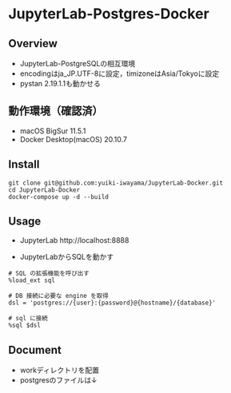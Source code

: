 # JupyterLab-Postgres-Docker

## Overview
- JupyterLab-PostgreSQLの相互環境
- encodingはja_JP.UTF-8に設定，timizoneはAsia/Tokyoに設定
- pystan 2.19.1.1も動かせる

## 動作環境（確認済）
- macOS BigSur 11.5.1
- Docker Desktop(macOS) 20.10.7

## Install
```
git clone git@github.com:yuiki-iwayama/JupyterLab-Docker.git
cd JupyterLab-Docker
docker-compose up -d --build
```

## Usage
- JupyterLab
http://localhost:8888

- JupyterLabからSQLを動かす
```
# SQL の拡張機能を呼び出す
%load_ext sql

# DB 接続に必要な engine を取得
dsl = 'postgres://{user}:{password}@{hostname}/{database}'

# sql に接続
%sql $dsl
```

## Document
- workディレクトリを配置
- postgresのファイルは↓

